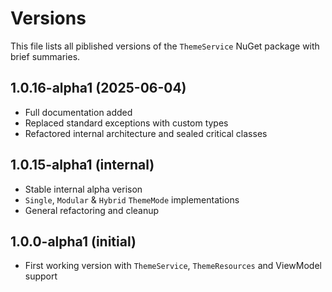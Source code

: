 # Versions

This file lists all piblished versions of the `ThemeService` NuGet package with brief summaries.

## 1.0.16-alpha1 (2025-06-04)

- Full documentation added
- Replaced standard exceptions with custom types
- Refactored internal architecture and sealed critical classes

## 1.0.15-alpha1 (internal)

- Stable internal alpha verison
- `Single`, `Modular` & `Hybrid` `ThemeMode` implementations
- General refactoring and cleanup

## 1.0.0-alpha1 (initial)

- First working version with `ThemeService`, `ThemeResources` and ViewModel support
